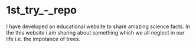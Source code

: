 # 1st_try_-_repo
I have developed an educational website to share amazing science facts.
In the this website i am sharing about something which we all neglect in our life i.e. the impotance of trees.
